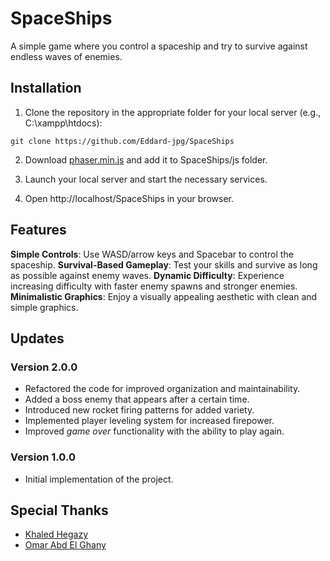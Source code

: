 # SpaceShips

A simple game where you control a spaceship and try to survive against endless waves of enemies.

## Installation

1. Clone the repository in the appropriate folder for your local server (e.g., C:\xampp\htdocs):
```shell
git clone https://github.com/Eddard-jpg/SpaceShips
```
2. Download [phaser.min.js](https://github.com/photonstorm/phaser) and add it to SpaceShips/js folder.

3. Launch your local server and start the necessary services.

4. Open http://localhost/SpaceShips in your browser.

## Features

**Simple Controls**: Use WASD/arrow keys and Spacebar to control the spaceship.
**Survival-Based Gameplay**: Test your skills and survive as long as possible against enemy waves.
**Dynamic Difficulty**: Experience increasing difficulty with faster enemy spawns and stronger enemies.
**Minimalistic Graphics**: Enjoy a visually appealing aesthetic with clean and simple graphics.

## Updates

### Version 2.0.0

- Refactored the code for improved organization and maintainability.
- Added a boss enemy that appears after a certain time.
- Introduced new rocket firing patterns for added variety.
- Implemented player leveling system for increased firepower.
- Improved *game over* functionality with the ability to play again.

### Version 1.0.0

- Initial implementation of the project.

## Special Thanks

- [Khaled Hegazy](https://github.com/KhaledHegazy222)
- [Omar Abd El Ghany](https://github.com/Omar622)
